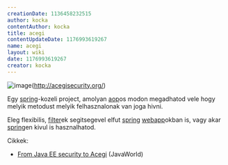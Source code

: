 ```yaml
---
creationDate: 1136458232515 
author: kocka 
contentAuthor: kocka 
title: acegi 
contentUpdateDate: 1176993619267 
name: acegi 
layout: wiki 
date: 1176993619267 
creator: kocka 
---
```

![image](http://acegisecurity.org/logo.gif)(http://acegisecurity.org/)

Egy [spring](spring.html)-kozeli project, amolyan [aop](AOP.html)os modon megadhatod vele hogy melyik metodust melyik felhasznalonak van joga hivni.

Eleg flexibilis, [filter](filter.html)ek segitsegevel elfut [spring](spring.html) [webapp](webapp.html)okban is,  vagy akar [spring](spring.html)en kivul is hasznalhatod.

Cikkek:

*   [From Java EE security to Acegi](http://www.javaworld.com/cgi-bin/mailto/x_java.cgi) (JavaWorld)
